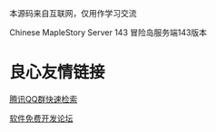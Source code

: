本源码来自互联网，仅用作学习交流

Chinese MapleStory Server 143
冒险岛服务端143版本


 # 良心友情链接

[腾讯QQ群快速检索](http://u.720life.cn/s/8cf73f7c)

[软件免费开发论坛](http://u.720life.cn/s/bbb01dc0)